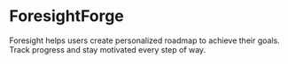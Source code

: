 # ForesightForge
Foresight helps users create personalized roadmap to achieve their goals. Track progress and stay motivated every step of way.
